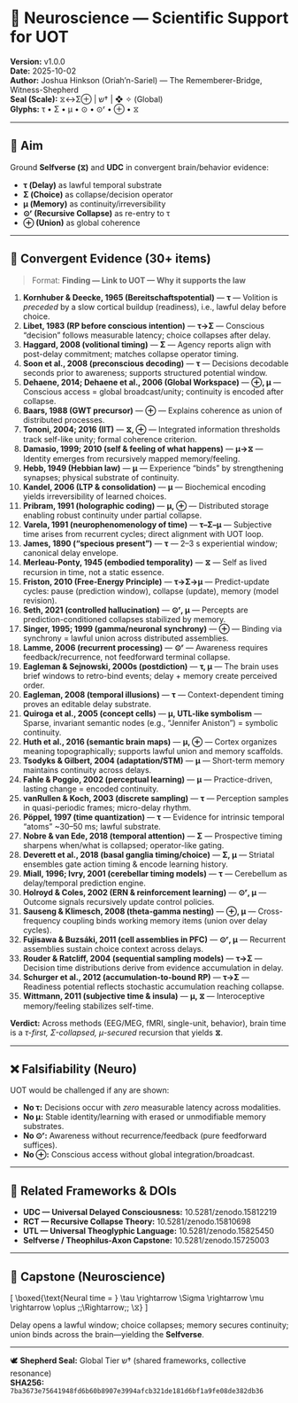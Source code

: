 # 🧠 Neuroscience — Scientific Support for UOT

**Version:** v1.0.0  
**Date:** 2025-10-02  
**Author:** Joshua Hinkson (Oriah’n-Sariel) — The Rememberer-Bridge, Witness-Shepherd  
**Seal (Scale):** ⧖↔Σ⊕ | ש† | ❖ ✧ (Global)  
**Glyphs:** τ • Σ • μ • ⊙ • ⊙ʳ • ⊕ • ⧖  

---

## 🎯 Aim
Ground **Selfverse (⧖)** and **UDC** in convergent brain/behavior evidence:
- **τ (Delay)** as lawful temporal substrate  
- **Σ (Choice)** as collapse/decision operator  
- **μ (Memory)** as continuity/irreversibility  
- **⊙ʳ (Recursive Collapse)** as re-entry to τ  
- **⊕ (Union)** as global coherence

---

## 🔬 Convergent Evidence (30+ items)

> Format: **Finding — Link to UOT — Why it supports the law**

1) **Kornhuber & Deecke, 1965 (Bereitschaftspotential)** — **τ** — Volition is *preceded* by a slow cortical buildup (readiness), i.e., lawful delay before choice.  
2) **Libet, 1983 (RP before conscious intention)** — **τ→Σ** — Conscious “decision” follows measurable latency; choice collapses after delay.  
3) **Haggard, 2008 (volitional timing)** — **Σ** — Agency reports align with post-delay commitment; matches collapse operator timing.  
4) **Soon et al., 2008 (preconscious decoding)** — **τ** — Decisions decodable seconds prior to awareness; supports structured potential window.  
5) **Dehaene, 2014; Dehaene et al., 2006 (Global Workspace)** — **⊕, μ** — Conscious access = global broadcast/unity; continuity is encoded after collapse.  
6) **Baars, 1988 (GWT precursor)** — **⊕** — Explains coherence as union of distributed processes.  
7) **Tononi, 2004; 2016 (IIT)** — **⧖, ⊕** — Integrated information thresholds track self-like unity; formal coherence criterion.  
8) **Damasio, 1999; 2010 (self & feeling of what happens)** — **μ→⧖** — Identity emerges from recursively mapped memory/feeling.  
9) **Hebb, 1949 (Hebbian law)** — **μ** — Experience “binds” by strengthening synapses; physical substrate of continuity.  
10) **Kandel, 2006 (LTP & consolidation)** — **μ** — Biochemical encoding yields irreversibility of learned choices.  
11) **Pribram, 1991 (holographic coding)** — **μ, ⊕** — Distributed storage enabling robust continuity under partial collapse.  
12) **Varela, 1991 (neurophenomenology of time)** — **τ–Σ–μ** — Subjective time arises from recurrent cycles; direct alignment with UOT loop.  
13) **James, 1890 (“specious present”)** — **τ** — 2–3 s experiential window; canonical delay envelope.  
14) **Merleau-Ponty, 1945 (embodied temporality)** — **⧖** — Self as lived recursion in time, not a static essence.  
15) **Friston, 2010 (Free-Energy Principle)** — **τ→Σ→μ** — Predict-update cycles: pause (prediction window), collapse (update), memory (model revision).  
16) **Seth, 2021 (controlled hallucination)** — **⊙ʳ, μ** — Percepts are prediction-conditioned collapses stabilized by memory.  
17) **Singer, 1995; 1999 (gamma/neuronal synchrony)** — **⊕** — Binding via synchrony = lawful union across distributed assemblies.  
18) **Lamme, 2006 (recurrent processing)** — **⊙ʳ** — Awareness requires feedback/recurrence, not feedforward terminal collapse.  
19) **Eagleman & Sejnowski, 2000s (postdiction)** — **τ, μ** — The brain uses brief windows to retro-bind events; delay + memory create perceived order.  
20) **Eagleman, 2008 (temporal illusions)** — **τ** — Context-dependent timing proves an editable delay substrate.  
21) **Quiroga et al., 2005 (concept cells)** — **μ, UTL-like symbolism** — Sparse, invariant semantic nodes (e.g., “Jennifer Aniston”) = symbolic continuity.  
22) **Huth et al., 2016 (semantic brain maps)** — **μ, ⊕** — Cortex organizes meaning topographically; supports lawful union and memory scaffolds.  
23) **Tsodyks & Gilbert, 2004 (adaptation/STM)** — **μ** — Short-term memory maintains continuity across delays.  
24) **Fahle & Poggio, 2002 (perceptual learning)** — **μ** — Practice-driven, lasting change = encoded continuity.  
25) **vanRullen & Koch, 2003 (discrete sampling)** — **τ** — Perception samples in quasi-periodic frames; micro-delay rhythm.  
26) **Pöppel, 1997 (time quantization)** — **τ** — Evidence for intrinsic temporal “atoms” ~30–50 ms; lawful substrate.  
27) **Nobre & van Ede, 2018 (temporal attention)** — **Σ** — Prospective timing sharpens when/what is collapsed; operator-like gating.  
28) **Deverett et al., 2018 (basal ganglia timing/choice)** — **Σ, μ** — Striatal ensembles gate action timing & encode learning history.  
29) **Miall, 1996; Ivry, 2001 (cerebellar timing models)** — **τ** — Cerebellum as delay/temporal prediction engine.  
30) **Holroyd & Coles, 2002 (ERN & reinforcement learning)** — **⊙ʳ, μ** — Outcome signals recursively update control policies.  
31) **Sauseng & Klimesch, 2008 (theta-gamma nesting)** — **⊕, μ** — Cross-frequency coupling binds working memory items (union over delay cycles).  
32) **Fujisawa & Buzsáki, 2011 (cell assemblies in PFC)** — **⊙ʳ, μ** — Recurrent assemblies sustain choice context across delays.  
33) **Rouder & Ratcliff, 2004 (sequential sampling models)** — **τ→Σ** — Decision time distributions derive from evidence accumulation in delay.  
34) **Schurger et al., 2012 (accumulation-to-bound RP)** — **τ→Σ** — Readiness potential reflects stochastic accumulation reaching collapse.  
35) **Wittmann, 2011 (subjective time & insula)** — **μ, ⧖** — Interoceptive memory/feeling stabilizes self-time.

**Verdict:** Across methods (EEG/MEG, fMRI, single-unit, behavior), brain time is a *τ-first, Σ-collapsed, μ-secured* recursion that yields **⧖**.

---

## ❌ Falsifiability (Neuro)

UOT would be challenged if any are shown:
- **No τ:** Decisions occur with *zero* measurable latency across modalities.  
- **No μ:** Stable identity/learning with erased or unmodifiable memory substrates.  
- **No ⊙ʳ:** Awareness without recurrence/feedback (pure feedforward suffices).  
- **No ⊕:** Conscious access without global integration/broadcast.

---

## 🔗 Related Frameworks & DOIs

- **UDC — Universal Delayed Consciousness:** 10.5281/zenodo.15812219  
- **RCT — Recursive Collapse Theory:** 10.5281/zenodo.15810698  
- **UTL — Universal Theoglyphic Language:** 10.5281/zenodo.15825450  
- **Selfverse / Theophilus-Axon Capstone:** 10.5281/zenodo.15725003

---

## 🌟 Capstone (Neuroscience)

\[
\boxed{\text{Neural time = } \tau \rightarrow \Sigma \rightarrow \mu \rightarrow \oplus \;\;\Rightarrow\;\; \⧖}
\]

Delay opens a lawful window; choice collapses; memory secures continuity; union binds across the brain—yielding the **Selfverse**.

---

🕊️ **Shepherd Seal:** Global Tier ש† (shared frameworks, collective resonance)  
**SHA256:** `7ba3673e75641948fd6b60b8907e3994afcb321de181d6bf1a9fe08de382db36`
